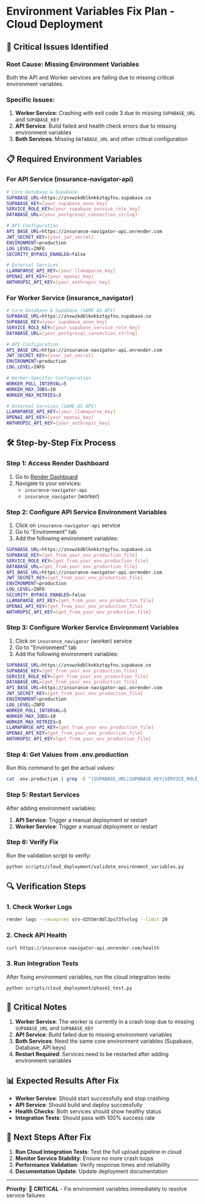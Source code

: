 # Environment Variables Fix Plan - Cloud Deployment

## 🚨 **Critical Issues Identified**

### **Root Cause**: Missing Environment Variables
Both the API and Worker services are failing due to missing critical environment variables.

### **Specific Issues**:
1. **Worker Service**: Crashing with exit code 3 due to missing `SUPABASE_URL` and `SUPABASE_KEY`
2. **API Service**: Build failed and health check errors due to missing environment variables
3. **Both Services**: Missing `DATABASE_URL` and other critical configuration

## 📋 **Required Environment Variables**

### **For API Service (insurance-navigator-api)**
```bash
# Core Database & Supabase
SUPABASE_URL=https://znvwzkdblknkkztqyfnu.supabase.co
SUPABASE_KEY=[your_supabase_anon_key]
SERVICE_ROLE_KEY=[your_supabase_service_role_key]
DATABASE_URL=[your_postgresql_connection_string]

# API Configuration
API_BASE_URL=https://insurance-navigator-api.onrender.com
JWT_SECRET_KEY=[your_jwt_secret]
ENVIRONMENT=production
LOG_LEVEL=INFO
SECURITY_BYPASS_ENABLED=false

# External Services
LLAMAPARSE_API_KEY=[your_llamaparse_key]
OPENAI_API_KEY=[your_openai_key]
ANTHROPIC_API_KEY=[your_anthropic_key]
```

### **For Worker Service (insurance_navigator)**
```bash
# Core Database & Supabase (SAME AS API)
SUPABASE_URL=https://znvwzkdblknkkztqyfnu.supabase.co
SUPABASE_KEY=[your_supabase_anon_key]
SERVICE_ROLE_KEY=[your_supabase_service_role_key]
DATABASE_URL=[your_postgresql_connection_string]

# API Configuration
API_BASE_URL=https://insurance-navigator-api.onrender.com
JWT_SECRET_KEY=[your_jwt_secret]
ENVIRONMENT=production
LOG_LEVEL=INFO

# Worker-Specific Configuration
WORKER_POLL_INTERVAL=5
WORKER_MAX_JOBS=10
WORKER_MAX_RETRIES=3

# External Services (SAME AS API)
LLAMAPARSE_API_KEY=[your_llamaparse_key]
OPENAI_API_KEY=[your_openai_key]
ANTHROPIC_API_KEY=[your_anthropic_key]
```

## 🛠️ **Step-by-Step Fix Process**

### **Step 1: Access Render Dashboard**
1. Go to [Render Dashboard](https://dashboard.render.com)
2. Navigate to your services:
   - `insurance-navigator-api`
   - `insurance_navigator` (worker)

### **Step 2: Configure API Service Environment Variables**
1. Click on `insurance-navigator-api` service
2. Go to "Environment" tab
3. Add the following environment variables:

```bash
SUPABASE_URL=https://znvwzkdblknkkztqyfnu.supabase.co
SUPABASE_KEY=[get_from_your_env_production_file]
SERVICE_ROLE_KEY=[get_from_your_env_production_file]
DATABASE_URL=[get_from_your_env_production_file]
API_BASE_URL=https://insurance-navigator-api.onrender.com
JWT_SECRET_KEY=[get_from_your_env_production_file]
ENVIRONMENT=production
LOG_LEVEL=INFO
SECURITY_BYPASS_ENABLED=false
LLAMAPARSE_API_KEY=[get_from_your_env_production_file]
OPENAI_API_KEY=[get_from_your_env_production_file]
ANTHROPIC_API_KEY=[get_from_your_env_production_file]
```

### **Step 3: Configure Worker Service Environment Variables**
1. Click on `insurance_navigator` (worker) service
2. Go to "Environment" tab
3. Add the following environment variables:

```bash
SUPABASE_URL=https://znvwzkdblknkkztqyfnu.supabase.co
SUPABASE_KEY=[get_from_your_env_production_file]
SERVICE_ROLE_KEY=[get_from_your_env_production_file]
DATABASE_URL=[get_from_your_env_production_file]
API_BASE_URL=https://insurance-navigator-api.onrender.com
JWT_SECRET_KEY=[get_from_your_env_production_file]
ENVIRONMENT=production
LOG_LEVEL=INFO
WORKER_POLL_INTERVAL=5
WORKER_MAX_JOBS=10
WORKER_MAX_RETRIES=3
LLAMAPARSE_API_KEY=[get_from_your_env_production_file]
OPENAI_API_KEY=[get_from_your_env_production_file]
ANTHROPIC_API_KEY=[get_from_your_env_production_file]
```

### **Step 4: Get Values from .env.production**
Run this command to get the actual values:

```bash
cat .env.production | grep -E "(SUPABASE_URL|SUPABASE_KEY|SERVICE_ROLE_KEY|DATABASE_URL|JWT_SECRET_KEY|LLAMAPARSE_API_KEY|OPENAI_API_KEY|ANTHROPIC_API_KEY)"
```

### **Step 5: Restart Services**
After adding environment variables:
1. **API Service**: Trigger a manual deployment or restart
2. **Worker Service**: Trigger a manual deployment or restart

### **Step 6: Verify Fix**
Run the validation script to verify:

```bash
python scripts/cloud_deployment/validate_environment_variables.py
```

## 🔍 **Verification Steps**

### **1. Check Worker Logs**
```bash
render logs --resources srv-d2h5mr8dl3ps73fvvlog --limit 20
```

### **2. Check API Health**
```bash
curl https://insurance-navigator-api.onrender.com/health
```

### **3. Run Integration Tests**
After fixing environment variables, run the cloud integration tests:

```bash
python scripts/cloud_deployment/phase1_test.py
```

## 🚨 **Critical Notes**

1. **Worker Service**: The worker is currently in a crash loop due to missing `SUPABASE_URL` and `SUPABASE_KEY`
2. **API Service**: Build failed due to missing environment variables
3. **Both Services**: Need the same core environment variables (Supabase, Database, API keys)
4. **Restart Required**: Services need to be restarted after adding environment variables

## 📊 **Expected Results After Fix**

- **Worker Service**: Should start successfully and stop crashing
- **API Service**: Should build and deploy successfully
- **Health Checks**: Both services should show healthy status
- **Integration Tests**: Should pass with 100% success rate

## 🎯 **Next Steps After Fix**

1. **Run Cloud Integration Tests**: Test the full upload pipeline in cloud
2. **Monitor Service Stability**: Ensure no more crash loops
3. **Performance Validation**: Verify response times and reliability
4. **Documentation Update**: Update deployment documentation

---

**Priority**: 🔴 **CRITICAL** - Fix environment variables immediately to resolve service failures
